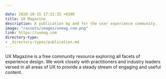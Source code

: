```yaml
---

date: 2020-10-15 17:21:32 +0100
title: UX Magazine
description: A publication by and for the user experience community.
image: "/assets/images/uxmag.com.png"
link: https://uxmag.com
directory-type: 
- _directory-types/publication.md
---
```

UX Magazine is a free community resource exploring all facets of experience design. We work closely with practitioners and industry leaders versed in all areas of UX to provide a steady stream of engaging and useful content.